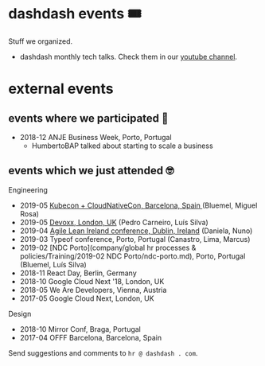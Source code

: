 # dashdash events 🎟
Stuff we organized.
- dashdash monthly tech talks. Check them in our [youtube channel](https://www.youtube.com/channel/UCQUmiIyETHv8ccZLdsvNzdA).

# external events

## events where we participated 📣

- 2018-12 ANJE Business Week, Porto, Portugal
    - HumbertoBAP talked about starting to scale a business

## events which we just attended 🤓

Engineering
- 2019-05 [Kubecon + CloudNativeCon, Barcelona, Spain
](events/kubecon.md) (Bluemel, Miguel Rosa)
- 2019-05 [Devoxx, London, UK](events/devoxx-uk.md) (Pedro Carneiro, Luís
Silva)
- 2019-04 [Agile Lean Ireland conference, Dublin, Ireland](events/event_ALI2019.md) (Daniela, Nuno)
- 2019-03 Typeof conference, Porto, Portugal (Canastro, Lima, Marcus)
- 2019-02 [NDC Porto](company/global hr processes & policies/Training/2019-02 NDC Porto/ndc-porto.md), Porto, Portugal (Bluemel, Luís Silva)
- 2018-11 React Day, Berlin, Germany
- 2018-10 Google Cloud Next '18, London, UK
- 2018-05 We Are Developers, Vienna, Austria
- 2017-05 Google Cloud Next, London, UK

Design
- 2018-10 Mirror Conf, Braga, Portugal
- 2017-04 OFFF Barcelona, Barcelona, Spain

Send suggestions and comments to `hr @ dashdash . com`.
